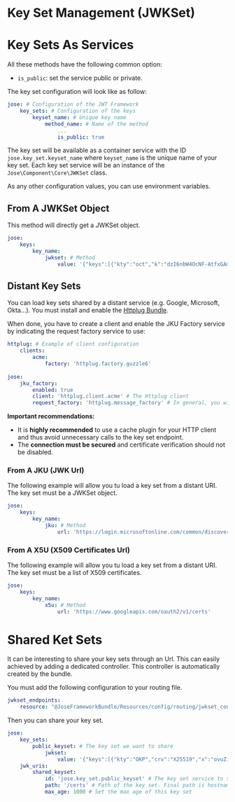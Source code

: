 Key Set Management (JWKSet)
===========================

# Key Sets As Services

All these methods have the following common option:

* `is_public`: set the service public or private.

The key set configuration will look like as follow:

```yaml
jose: # Configuration of the JWT Framework
    key_sets: # Configuration of the keys
        keyset_name: # Unique key name
            method_name: # Name of the method
                ...
                is_public: true
```

The key set will be available as a container service with the ID `jose.key_set.keyset_name` where `keyset_name` is the unique name of your key set.
Each key set service will be an instance of the `Jose\Component\Core\JWKSet` class.

As any other configuration values, you can use environment variables.

## From A JWKSet Object

This method will directly get a JWKSet object.

```yaml
jose:
    keys:
        key_name:
            jwkset: # Method
                value: '{"keys":[{"kty":"oct","k":"dzI6nbW4OcNF-AtfxGAmuyz7IpHRudBI0WgGjZWgaRJt6prBn3DARXgUR8NVwKhfL43QBIU2Un3AvCGCHRgY4TbEqhOi8-i98xxmCggNjde4oaW6wkJ2NgM3Ss9SOX9zS3lcVzdCMdum-RwVJ301kbin4UtGztuzJBeg5oVN00MGxjC2xWwyI0tgXVs-zJs5WlafCuGfX1HrVkIf5bvpE0MQCSjdJpSeVao6-RSTYDajZf7T88a2eVjeW31mMAg-jzAWfUrii61T_bYPJFOXW8kkRWoa1InLRdG6bKB9wQs9-VdXZP60Q4Yuj_WZ-lO7qV9AEFrUkkjpaDgZT86w2g"},{"kty":"oct","k":"bwIAv5Nn-fo8p4LCEvM4IR9eLXgzJRs8jXCLb3xR0tDJGiZ46KheO4ip6htFKyN2aqJqlNi9-7hB6I1aLLy1IRT9-vcBoCSGu977cNAUuRLkRp7vo8s6MsxhB8WvQBDRZghV7jIYaune-3vbE7iDU2AESr8BUtorckLoO9uW__fIabaa3hJMMQIHCzYQbJKZvlCRCKWMk2H_zuS4JeDFTvyZH1skJYF_TET1DrCZHMPicw-Yk3_m2P-ilC-yidPPoVzeU8Jj3tQ6gtX3975qiQW7pt2qbgjKAuq2wsz_9hxLBtMB5rQPafFoxop7O4BklvZ9-ECcK6dfI2CAx9_tjQ"}]}'
```

## Distant Key Sets

You can load key sets shared by a distant service (e.g. Google, Microsoft, Okta...).
You must install and enable the [Httplug Bundle](http://docs.php-http.org/en/latest/integrations/symfony-bundle.html).

When done, you have to create a client and enable the JKU Factory service by indicating the request factory service to use:

```yaml
httplug: # Example of client configuration
    clients:
        acme:
            factory: 'httplug.factory.guzzle6'
            
jose:
    jku_factory:
        enabled: true
        client: 'httplug.client.acme' # The Httplug client
        request_factory: 'httplug.message_factory' # In general, you will use the same message factory as the one used by Httplug
```

**Important recommendations:**

* It is **highly recommended** to use a cache plugin for your HTTP client and thus avoid unnecessary calls to the key set endpoint.
* The **connection must be secured** and certificate verification should not be disabled.

### From A JKU (JWK Url)

The following example will allow you tu load a key set from a distant URI.
The key set must be a JWKSet object.

```yaml
jose:
    keys:
        key_name:
            jku: # Method
                url: 'https://login.microsoftonline.com/common/discovery/keys'
```

### From A X5U (X509 Certificates Url)

The following example will allow you tu load a key set from a distant URI.
The key set must be a list of X509 certificates.

```yaml
jose:
    keys:
        key_name:
            x5u: # Method
                url: 'https://www.googleapis.com/oauth2/v1/certs'
```

# Shared Ket Sets

It can be interesting to share your key sets through an Url.
This can easily achieved by adding a dedicated controller. This controller is automatically created by the bundle.

You must add the following configuration to your routing file.

```yaml
jwkset_endpoints:
    resource: "@JoseFrameworkBundle/Resources/config/routing/jwkset_controller.yml"
```

Then you can share your key set.

```yaml
jose:
    key_sets:
        public_keyset: # The key set we want to share
            jwkset:
                value: '{"keys":[{"kty":"OKP","crv":"X25519","x":"ovuZiVcMXBN4r0VgCvJy_ChAsBv4YPJGC5w56PzndXY"},{"kty":"OKP","crv":"X25519","x":"4qyOJ4T9RkdciIn6LDxb2LdM1Ov-dtBSuj0jh6nCuyc"}]}'
    jwk_uris:
        shared_keyset:
            id: 'jose.key_set.public_keyset' # The key set service to share
            path: '/certs' # Path of the key set. Final path is hostname/route_prefix/path: https://www.foo.com/keys/certs
            max_age: 1000 # Set the max age of this key set
```
